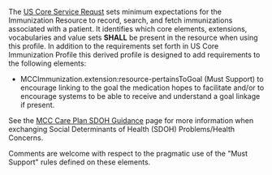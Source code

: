 The [US Core Service Requst](http://hl7.org/fhir/us/core/StructureDefinition/us-core-immunization) sets minimum expectations for the Immunization Resource to record, search, and fetch immunizations associated with a patient. It identifies which core elements, extensions, vocabularies and value sets **SHALL** be present in the resource when using this profile. In addition to the requirements set forth in US Core Immunization Profile this derived profile is designed to add requirements to the following elements:
* MCCImmunization.extension:resource-pertainsToGoal (Must Support) to encourage linking to the goal the medication hopes to facilitate and/or to encourage systems to be able to receive and understand a goal linkage if present.

See the [MCC Care Plan SDOH Guidance](https://build.fhir.org/ig/HL7/fhir-us-mcc/branches/master/mcc_care_plan_sdoh_guidance.html) page for more information when exchanging Social Determinants of Health (SDOH) Problems/Health Concerns.

Comments are welcome with respect to the pragmatic use of the "Must Support" rules defined on these elements.